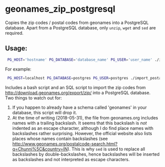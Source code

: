 # geonames\_zip\_postgresql

Copies the zip codes / postal codes from geonames into a PostgreSQL database. Apart from a PostgreSQL database, only `unzip`, `wget` and `sed` are required.


## Usage:
```bash
 PG_HOST='hostname' PG_DATABASE='database_name' PG_USER='user_name' ./import_postal_codes
```
For example:
```bash
 PG_HOST=localhost PG_DATABASE=postgres PG_USER=postgres ./import_postal_codes
```

Includes a bash script and an SQL script to import the zip codes from http://download.geonames.org/export/zip/ into a PostgreSQL database. Two things to watch out for:
1. If you happen to already have a schema called 'geonames' in your database, this script will drop it.
2. At the time of writing (2018-05-31), the file from geonames.org includes names with a trailing backslash. It seems that this backslash is *not* indented as an escape character, although I do find place names with backslashes rather surprising. However, the official website also lists places whose names contain backslashes (see http://www.geonames.org/postalcode-search.html?q=Chunni%5C&country=IN). This is why `sed` is used to replace all backslashes by double-backslashes, hence backslashes will be inserted as backslashes and not interpreted as escape characters.
